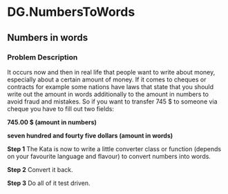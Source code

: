 # DG.NumbersToWords

## Numbers in words
### Problem Description
It occurs now and then in real life that people want to write about money, especially about a certain amount of money. If it comes to cheques or contracts for example some nations have laws that state that you should write out the amount in words additionally to the amount in numbers to avoid fraud and mistakes. So if you want to transfer 745 \$ to someone via cheque you have to fill out two fields:

<b>745.00 \$ (amount in numbers)</b>

<b>seven hundred and fourty five dollars (amount in words)</b>

<b>Step 1</b>
The Kata is now to write a little converter class or function (depends on your favourite language and flavour) to convert numbers into words.

<b>Step 2</b>
Convert it back.

<b>Step 3</b>
Do all of it test driven.
